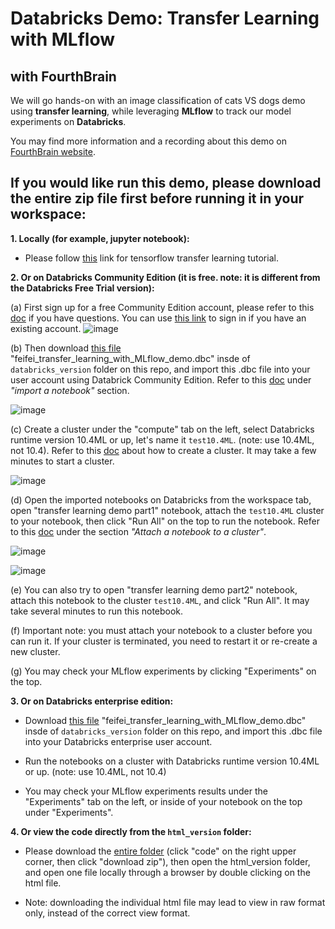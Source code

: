 # Databricks Demo: Transfer Learning with MLflow 
## with FourthBrain

We will go hands-on with an image classification of cats VS dogs demo using **transfer learning**, while leveraging **MLflow** to track our model experiments on **Databricks**.

You may find more information and a recording about this demo on [FourthBrain website](https://discover.fourthbrain.ai/live-session/databricks?utm_campaign=Databricks%20Event&utm_medium=email&_hsmi=2&_hsenc=p2ANqtz--F8VKHIPHNwly3IwFlBZT7uYi4Jn3-fqVCD3M9GJl2h8qjWSSemEn5fAiN0DF7uY7krt5DdxtgPo6hf6YqQX19orXAIw&utm_content=2&utm_source=hs_email).

## If you would like run this demo, please download the entire zip file first before running it in your workspace:

**1. Locally (for example, jupyter notebook):**

* Please follow [this](https://www.tensorflow.org/tutorials/images/transfer_learning) link for tensorflow transfer learning tutorial.

**2. Or on Databricks Community Edition (it is free. note: it is different from the Databricks Free Trial version):**

  (a) First sign up for a free Community Edition account, please refer to this [doc](https://docs.databricks.com/getting-started/community-edition.html) if you have questions. You can use [this link](https://community.cloud.databricks.com/login.html) to sign in if you have an existing account.
![image](https://user-images.githubusercontent.com/109642474/180575265-ecbf6401-bf87-4fa3-b769-965318ff1790.png)


  (b) Then download [this file](https://github.com/feifeiwww/20220726_Databricks_Demo_Transfer_Learning_with_MLflow/blob/main/databricks_version/feifei_transfer_learning_with_MLflow_demo.dbc) "feifei_transfer_learning_with_MLflow_demo.dbc"  insde of `databricks_version` folder on this repo, and import this .dbc file into your user account using Databrick Community Edition. Refer to this [doc](https://docs.databricks.com/notebooks/notebooks-manage.html#import-a-notebook) under *"import a notebook"* section.
  
  ![image](https://user-images.githubusercontent.com/109642474/180575795-0e705ec3-4281-49b3-973e-630606c6adee.png)


  (c) Create a cluster under the "compute" tab on the left, select Databricks runtime version 10.4ML or up, let's name it `test10.4ML`. (note: use 10.4ML, not 10.4). Refer to this [doc](https://docs.databricks.com/clusters/create.html) about how to create a cluster. It may take a few minutes to start a cluster. 
  
  ![image](https://user-images.githubusercontent.com/109642474/180576008-c55d3162-a5df-414a-839c-7048c9af40b5.png)


  (d) Open the imported notebooks on Databricks from the workspace tab, open "transfer learning demo part1" notebook, attach the `test10.4ML` cluster to your notebook, then click "Run All" on the top to run the notebook. Refer to this [doc](https://docs.databricks.com/notebooks/notebooks-manage.html#attach-a-notebook-to-a-cluster) under the section *"Attach a notebook to a cluster"*. 
  
  ![image](https://user-images.githubusercontent.com/109642474/180576291-1bdcd11a-c400-4152-afe1-c92a8fc577c2.png)
  
  ![image](https://user-images.githubusercontent.com/109642474/180576518-f4f71fda-05e0-48b5-8a6a-d32048981d11.png)



  (e) You can also try to open "transfer learning demo part2" notebook, attach this notebook to the cluster `test10.4ML`, and click "Run All". It may take several minutes to run this notebook.

  (f) Important note: you must attach your notebook to a cluster before you can run it. If your cluster is terminated, you need to restart it or re-create a new cluster. 

  (g) You may check your MLflow experiments by clicking "Experiments" on the top. 

**3. Or on Databricks enterprise edition:**

* Download [this file](https://github.com/feifeiwww/20220726_Databricks_Demo_Transfer_Learning_with_MLflow/blob/main/databricks_version/feifei_transfer_learning_with_MLflow_demo.dbc) "feifei_transfer_learning_with_MLflow_demo.dbc" insde of `databricks_version` folder on this repo, and import this .dbc file into your Databricks enterprise user account.

* Run the notebooks on a cluster with Databricks runtime version 10.4ML or up. (note: use 10.4ML, not 10.4)

* You may check your MLflow experiments results under the "Experiments" tab on the left, or inside of your notebook on the top under "Experiments". 

**4. Or view the code directly from the `html_version` folder:** 
* Please download the [entire folder](https://github.com/feifeiwww/20220726_Databricks_Demo_Transfer_Learning_with_MLflow) (click "code" on the right upper corner, then click "download zip"), then open the html_version folder, and open one file locally through a browser by double clicking on the html file. 

* Note: downloading the individual html file may lead to view in raw format only, instead of the correct view format. 
